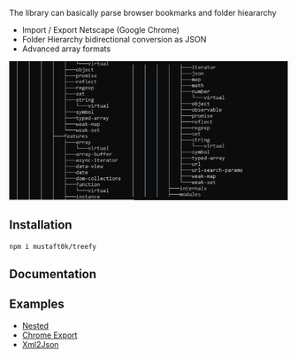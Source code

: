 The library can basically parse browser bookmarks and folder hieararchy

- Import / Export Netscape (Google Chrome)
- Folder Hierarchy bidirectional conversion as JSON
- Advanced array formats

![](screenshoot.png)

## Installation
`npm i mustaft0k/treefy`

## Documentation


## Examples
- [Nested](https://github.com/mustafat0k/treefy/tree/main/examples/nested)
- [Chrome Export](https://github.com/mustafat0k/treefy/tree/main/examples/chrome-export)
- [Xml2Json](https://github.com/mustafat0k/treefy/tree/main/examples/xml2json)

